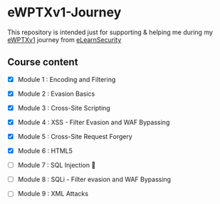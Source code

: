 # eWPTXv1-Journey

This repository is intended just for supporting & helping me during my [eWPTXv1](https://www.elearnsecurity.com/course/web_application_penetration_testing_extreme/) journey from [eLearnSecurity](https://www.elearnsecurity.com/course/penetration_testing/)


## Course content

* [x] Module 1 : Encoding and Filtering 
* [x] Module 2 : Evasion Basics 
* [x] Module 3 : Cross-Site Scripting 
* [x] Module 4 : XSS - Filter Evasion and WAF Bypassing 
* [x] Module 5 : Cross-Site Request Forgery 	
* [x] Module 6 : HTML5 
* [ ] Module 7 : SQL Injection :pushpin:
* [ ] Module 8 : SQLi - Filter evasion and WAF Bypassing 	 
* [ ] Module 9 : XML Attacks

